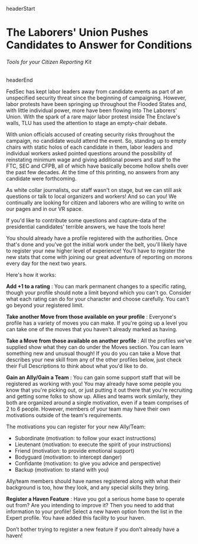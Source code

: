 headerStart

# The Laborers' Union Pushes Candidates to Answer for Conditions

###### Tools for your Citizen Reporting Kit

headerEnd

FedSec has kept labor leaders away from candidate events as part of an unspecified security threat since the beginning of campaigning. However, labor protests have been springing up throughout the Flooded States and, with little individual power, more have been flowing into The Laborers' Union. With the spark of a rare major labor protest inside The Enclave's walls, TLU has used the attention to stage an empty-chair debate. 

With union officials accused of creating security risks throughout the campaign, no candidate would attend the event. So, standing up to empty chairs with static holos of each candidate in them, labor leaders and individual workers asked pointed questions around the possibility of reinstating minimum wage and giving additional powers and staff to the FTC, SEC and CFPB, all of which have basically become hollow shells over the past few decades. At the time of this printing, no answers from any candidate were forthcoming. 

As white collar journalists, our staff wasn't on stage, but we can still ask questions or talk to local organizers and workers! And so can you! We continually are looking for citizen and laborers who are willing to write on our pages and in our VR space.

If you'd like to contribute some questions and capture-data of the presidential candidates' terrible answers, we have the tools here!

You should already have a profile registered with the authorities. Once that's done and you've got the initial work under the belt, you'll likely have to register your new higher level of experience! You'll have to register the new stats that come with joining our great adventure of reporting on morons every day for the next two years.

Here's how it works:

**Add +1 to a rating** : You can mark permanent changes to a specific rating, though your profile should note a limit beyond which you can't go. Consider what each rating can do for your character and choose carefully. You can't go beyond your registered limit.

**Take another Move from those available on your profile** : Everyone's profile has a variety of moves you can make. If you're going up a level you can take one of the moves that you haven't already marked as having. 

**Take a Move from those available on another profile** : All the profiles we've supplied show what they can do under the Moves section. You can learn something new and unusual though! If you do you can take a Move that describes your new skill from any of the other profiles below, just check their Full Descriptions to think about what you'd like to do.  

**Gain an Ally/Gain a Team** : You can gain some support staff that will be registered as working with you! You may already have some people you know that you're picking out, or just putting it out there that you're recruiting and getting some folks to show up. Allies and teams work similarly, they both are organized around a single motivation, even if a team comprises of 2 to 6 people. However, members of your team may have their own motivations outside of the team's requirements. 

The motivations you can register for your new Ally/Team:

*   Subordinate (motivation: to follow your exact instructions)
*   Lieutenant (motivation: to execute the spirit of your
instructions)
*   Friend (motivation: to provide emotional support)
*   Bodyguard (motivation: to intercept danger)
*   Confidante (motivation: to give you advice and perspective)
*   Backup (motivation: to stand with you)

Ally/team members should have names registered along with
what their background is too, how they look, and any special skills
they bring.

**Register a Haven Feature** : Have you got a serious home base to operate out from? Are you intending to improve it? Then you need to add that information to your profile! Select a new haven option from the list in the Expert profile. You have added this facility to your haven.

Don’t bother trying to register a new feature if you don’t already have a haven! 

